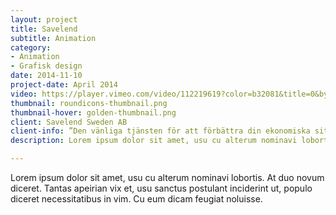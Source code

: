 ```yaml
---
layout: project
title: Savelend
subtitle: Animation
category: 
- Animation
- Grafisk design
date: 2014-11-10
project-date: April 2014
video: https://player.vimeo.com/video/112219619?color=b32081&title=0&byline=0&portrait=1
thumbnail: roundicons-thumbnail.png
thumbnail-hover: golden-thumbnail.png
client: Savelend Sweden AB
client-info: ”Den vänliga tjänsten för att förbättra din ekonomiska situation, både för dig med tillfälligt behov av pengar och för dig med överskott”
description: Lorem ipsum dolor sit amet, usu cu alterum nominavi lobortis. At duo novum diceret. Tantas apeirian vix et, usu sanctus postulant inciderint ut, populo diceret necessitatibus in vim. Cu eum dicam feugiat noluisse.

---
```

Lorem ipsum dolor sit amet, usu cu alterum nominavi lobortis. At duo novum diceret. Tantas apeirian vix et, usu sanctus postulant inciderint ut, populo diceret necessitatibus in vim. Cu eum dicam feugiat noluisse.